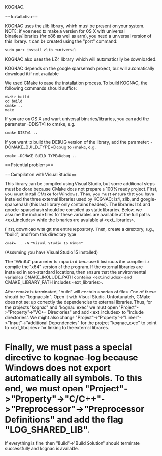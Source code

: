 KOGNAC.

==Installation==

KOGNAC uses the zlib library, which must be present on your system.
NOTE: if you need to make a version for OS X with universal binaries/libraries (for x86 as well as arm), you
need a universal version of this library. It can be created using the "port" command:
```
sudo port install zlib +universal
```

KOGNAC also uses the LZ4 library, which will automatically be downloaded.

KOGNAC depends on the google sparsehash project, but will automatically download it if not available.

We used CMake to ease the installation process. To build KOGNAC, the following commands should suffice:

```
mkdir build
cd build
cmake ..
make
```

If you are on OS X and want universal binaries/libraries, you can add the parameter -DDIST=1 to cmake, e.g.

```
cmake DIST=1 ..
```

If you want to build the DEBUG version of the library, add the parameter: -DCMAKE_BUILD_TYPE=Debug to cmake, e.g.

```
cmake -DCMAKE_BUILD_TYPE=Debug ..
```

==Potential problems==

==Compilation with Visual Studio==

This library can be compiled using Visual Studio, but some additional steps must be done because CMake does not prepare a 100% ready project.
First, you must install CMake for Windows. Then, you must ensure that you have installed the three external libraries used by KOGNAC: lz4, zlib, and google-sparsehash (this last library only contains headers). The libraries lz4 and google-sparsehash should be compiled as static libraries. Below, we assume the include files for these variables are available at the full paths <ext_includes> while the binaries are available at <ext_libraries>.

First, download with git the entire repository. Then, create a directory, e.g., "build", and from this directory type

```
cmake .. -G "Visual Studio 15 Win64"
```
(Assuming you have Visual Studio 15 installed)

The "Win64" parameter is important because it instructs the compiler to compile the "x64" version of the program.
If the external libraries are installed in non-standard locations, then ensure that the environmental variables CMAKE_INCLUDE_PATH contains <ext_includes> and CMAKE_LIBRARY_PATH includes <ext_libraries>.

After cmake is terminated, "build" will contain a series of files. One of these should be "kognac.sln". Open it with Visual Studio. Unfortunately, CMake does not set up correctly the dependencies to external libraries. Thus, for the projects "kognac" and "kognac_exec" we must open "Project"->"Property"->"VC++ Directories" and add <ext_includes> to "Include directories". We might also change "Project"->"Property"->"Linker"->"Input"->"Additional Dependencies" for the project "kognac_exec" to point to <ext_libraries> for linking to the external libraries.
# Finally, we must pass a special directive to kognac-log because Windows does not export automatically all symbols. To this end, we must open "Project"->"Property"->"C/C++"->"Preprocessor"->"Preprocessor Definitions" and add the flag "LOG_SHARED_LIB".

If everything is fine, then "Build"->"Build Solution" should terminate successfully and kognac is available.
